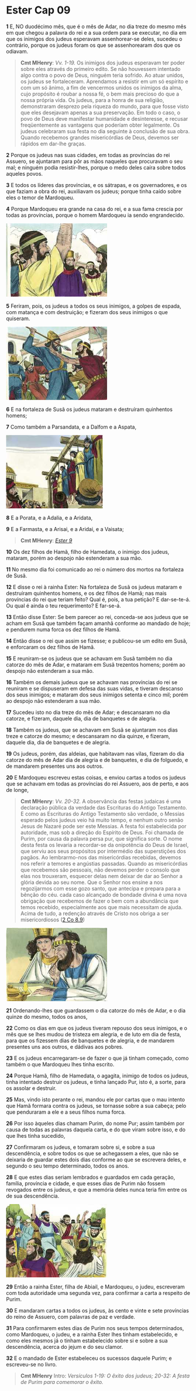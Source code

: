 # Ester Cap 09

**1** 	E, NO duodécimo mês, que é o mês de Adar, no dia treze do mesmo mês em que chegou a palavra do rei e a sua ordem para se executar, no dia em que os inimigos dos judeus esperavam assenhorear-se deles, sucedeu o contrário, porque os judeus foram os que se assenhorearam dos que os odiavam.

> **Cmt MHenry**: *Vv. 1-19.* Os inimigos dos judeus esperavam ter poder sobre eles através do primeiro edito. Se não houvessem intentado algo contra o povo de Deus, ninguém teria sofrido. Ao atuar unidos, os judeus se fortaleceram. Aprendamos a resistir em um só espírito e com um só ânimo, a fim de vencermos unidos os inimigos da alma, cujo propósito é roubar a nossa fé, o bem mais precioso do que a nossa própria vida. Os judeus, para a honra de sua religião, demonstraram desprezo pela riqueza do mundo, para que fosse visto que eles desejavam apenas a sua preservação. Em todo o caso, o povo de Deus deve manifestar humanidade e desinteresse, e recusar freqüentemente as vantagens que poderíam obter legalmente. Os judeus celebraram sua festa no dia seguinte à conclusão de sua obra. Quando recebemos grandes misericórdias de Deus, devemos ser rápidos em dar-lhe graças.

**2** 	Porque os judeus nas suas cidades, em todas as províncias do rei Assuero, se ajuntaram para pôr as mãos naqueles que procuravam o seu mal; e ninguém podia resistir-lhes, porque o medo deles caíra sobre todos aqueles povos.

**3** 	E todos os líderes das províncias, e os sátrapas, e os governadores, e os que faziam a obra do rei, auxiliavam os judeus; porque tinha caído sobre eles o temor de Mardoqueu.

**4** 	Porque Mardoqueu era grande na casa do rei, e a sua fama crescia por todas as províncias, porque o homem Mardoqueu ia sendo engrandecido.

![](../Images/SweetPublishing/17-9-1.jpg) 

**5** 	Feriram, pois, os judeus a todos os seus inimigos, a golpes de espada, com matança e com destruição; e fizeram dos seus inimigos o que quiseram.

![](../Images/SweetPublishing/17-9-2.jpg) 

**6** 	E na fortaleza de Susã os judeus mataram e destruíram quinhentos homens;

**7** 	Como também a Parsandata, e a Dalfom e a Aspata,

![](../Images/SweetPublishing/17-9-3.jpg) 

**8** 	E a Porata, e a Adalia, e a Aridata,

**9** 	E a Farmasta, e a Arisai, e a Aridai, e a Vaisata;

> **Cmt MHenry**: *[Ester 9](../17A-Et/09.md#0)*

**10** 	Os dez filhos de Hamã, filho de Hamedata, o inimigo dos judeus, mataram, porém ao despojo não estenderam a sua mão.

**11** 	No mesmo dia foi comunicado ao rei o número dos mortos na fortaleza de Susã.

**12** 	E disse o rei à rainha Ester: Na fortaleza de Susã os judeus mataram e destruíram quinhentos homens, e os dez filhos de Hamã; nas mais províncias do rei que teriam feito? Qual é, pois, a tua petição? E dar-se-te-á. Ou qual é ainda o teu requerimento? E far-se-á.

**13** 	Então disse Ester: Se bem parecer ao rei, conceda-se aos judeus que se acham em Susã que também façam amanhã conforme ao mandado de hoje; e pendurem numa forca os dez filhos de Hamã.

**14** 	Então disse o rei que assim se fizesse; e publicou-se um edito em Susã, e enforcaram os dez filhos de Hamã.

**15** 	E reuniram-se os judeus que se achavam em Susã também no dia catorze do mês de Adar, e mataram em Susã trezentos homens; porém ao despojo não estenderam a sua mão.

**16** 	Também os demais judeus que se achavam nas províncias do rei se reuniram e se dispuseram em defesa das suas vidas, e tiveram descanso dos seus inimigos; e mataram dos seus inimigos setenta e cinco mil; porém ao despojo não estenderam a sua mão.

**17** 	Sucedeu isto no dia treze do mês de Adar; e descansaram no dia catorze, e fizeram, daquele dia, dia de banquetes e de alegria.

**18** 	Também os judeus, que se achavam em Susã se ajuntaram nos dias treze e catorze do mesmo; e descansaram no dia quinze, e fizeram, daquele dia, dia de banquetes e de alegria.

**19** 	Os judeus, porém, das aldeias, que habitavam nas vilas, fizeram do dia catorze do mês de Adar dia de alegria e de banquetes, e dia de folguedo, e de mandarem presentes uns aos outros.

**20** 	E Mardoqueu escreveu estas coisas, e enviou cartas a todos os judeus que se achavam em todas as províncias do rei Assuero, aos de perto, e aos de longe,

> **Cmt MHenry**: *Vv. 20-32.* A observância das festas judaicas é uma declaração pública da verdade das Escrituras do Antigo Testamento. E como as Escrituras do Antigo Testamento são verdade, o Messias esperado pelos judeus veio há muito tempo, e nenhum outro senão Jesus de Nazaré pode ser este Messias. A festa foi estabelecida por autoridade, mas sob a direção do Espírito de Deus. Foi chamada de Purim, por causa da palavra persa pur, que significa sorte. O nome desta festa os levaria a recordar-se da onipotência do Deus de Israel, que serviu aos seus propósitos por intermédio das superstições dos pagãos. Ao lembrarmo-nos das misericórdias recebidas, devemos nos referir a temores e angústias passadas. Quando as misericórdias que recebemos são pessoais, não devemos perder o consolo que elas nos trouxeram, esquecer delas nem deixar de dar ao Senhor a glória devida ao seu nome. Que o Senhor nos ensine a nos regozijarmos com esse gozo santo, que antecipa e prepara para a bênção do céu. cada caso alcançado de bondade divina é uma nova obrigação que recebemos de fazer o bem com a abundância que temos recebido, especialmente aos que mais necessitam de ajuda. Acima de tudo, a redenção através de Cristo nos obriga a ser misericordiosos ([2 Co 8.9](../47N-2Co/08.md#9))

![](../Images/SweetPublishing/17-9-4.jpg) 

**21** 	Ordenando-lhes que guardassem o dia catorze do mês de Adar, e o dia quinze do mesmo, todos os anos,

**22** 	Como os dias em que os judeus tiveram repouso dos seus inimigos, e o mês que se lhes mudou de tristeza em alegria, e de luto em dia de festa, para que os fizessem dias de banquetes e de alegria, e de mandarem presentes uns aos outros, e dádivas aos pobres.

**23** 	E os judeus encarregaram-se de fazer o que já tinham começado, como também o que Mardoqueu lhes tinha escrito.

**24** 	Porque Hamã, filho de Hamedata, o agagita, inimigo de todos os judeus, tinha intentado destruir os judeus, e tinha lançado Pur, isto é, a sorte, para os assolar e destruir.

**25** 	Mas, vindo isto perante o rei, mandou ele por cartas que o mau intento que Hamã formara contra os judeus, se tornasse sobre a sua cabeça; pelo que penduraram a ele e a seus filhos numa forca.

**26** 	Por isso àqueles dias chamam Purim, do nome Pur; assim também por causa de todas as palavras daquela carta, e do que viram sobre isso, e do que lhes tinha sucedido,

**27** 	Confirmaram os judeus, e tomaram sobre si, e sobre a sua descendência, e sobre todos os que se achegassem a eles, que não se deixaria de guardar estes dois dias conforme ao que se escrevera deles, e segundo o seu tempo determinado, todos os anos.

**28** 	E que estes dias seriam lembrados e guardados em cada geração, família, província e cidade, e que esses dias de Purim não fossem revogados entre os judeus, e que a memória deles nunca teria fim entre os de sua descendência.

![](../Images/SweetPublishing/17-9-5.jpg) 

**29** 	Então a rainha Ester, filha de Abiail, e Mardoqueu, o judeu, escreveram com toda autoridade uma segunda vez, para confirmar a carta a respeito de Purim.

**30** 	E mandaram cartas a todos os judeus, às cento e vinte e sete províncias do reino de Assuero, com palavras de paz e verdade.

**31** 	Para confirmarem estes dias de Purim nos seus tempos determinados, como Mardoqueu, o judeu, e a rainha Ester lhes tinham estabelecido, e como eles mesmos já o tinham estabelecido sobre si e sobre a sua descendência, acerca do jejum e do seu clamor.

**32** 	E o mandado de Ester estabeleceu os sucessos daquele Purim; e escreveu-se no livro.


> **Cmt MHenry** Intro: *Versículos 1-19: O êxito dos judeus; 20-32: A festa de Purim para comemorar o êxito.*